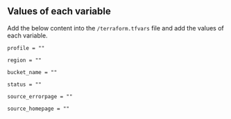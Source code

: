 ## Values of each variable

Add the below content into the `/terraform.tfvars` file and add the values of each variable.
```
profile = ""

region = ""

bucket_name = ""

status = ""

source_errorpage = ""

source_homepage = ""

```
